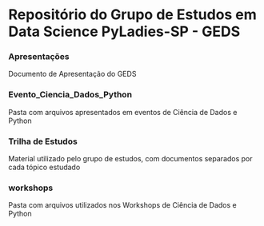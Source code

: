 # Repositório do Grupo de Estudos em Data Science PyLadies-SP - GEDS

### Apresentações
Documento de Apresentação do GEDS

### Evento_Ciencia_Dados_Python
Pasta com arquivos apresentados em eventos de Ciência de Dados e Python

### Trilha de Estudos 
Material utilizado pelo grupo de estudos, com documentos separados por cada tópico estudado

### workshops
Pasta com arquivos utilizados nos Workshops de Ciência de Dados e Python
